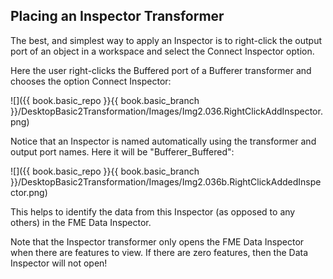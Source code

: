 ## Placing an Inspector Transformer ##
The best, and simplest way to apply an Inspector is to right-click the output port of an object in a workspace and select the Connect Inspector option.

Here the user right-clicks the Buffered port of a Bufferer transformer and chooses the option Connect Inspector:

![]({{ book.basic_repo }}{{ book.basic_branch }}/DesktopBasic2Transformation/Images/Img2.036.RightClickAddInspector.png)

Notice that an Inspector is named automatically using the transformer and output port names. Here it will be "Bufferer_Buffered":

![]({{ book.basic_repo }}{{ book.basic_branch }}/DesktopBasic2Transformation/Images/Img2.036b.RightClickAddedInspector.png)

This helps to identify the data from this Inspector (as opposed to any others) in the FME Data Inspector.

Note that the Inspector transformer only opens the FME Data Inspector when there are features to view. If there are zero features, then the Data Inspector will not open!
